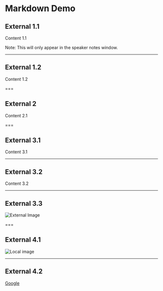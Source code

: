# Markdown Demo

## External 1.1

Content 1.1

Note: This will only appear in the speaker notes window.

---

## External 1.2

Content 1.2

===

## External 2

Content 2.1

===

## External 3.1

Content 3.1

---

## External 3.2

Content 3.2

---

## External 3.3

![External Image](https://s3.amazonaws.com/static.slid.es/logo/v2/slides-symbol-512x512.png)

===

## External 4.1

![Local image](/local/examples/gopher.jpg)

---

## External 4.2

<a href="https://www.google.com">Google</a>